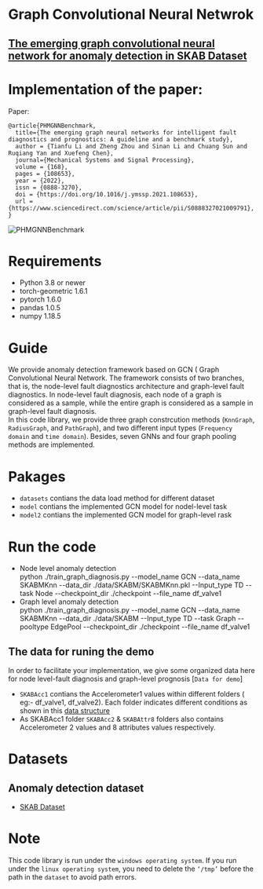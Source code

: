 # Graph Convolutional Neural Netwrok
## [The emerging graph convolutional neural network for anomaly detection in SKAB Dataset](https://www.sciencedirect.com/science/article/pii/S0888327021009791)



# Implementation of the paper:
Paper:
```
@article{PHMGNNBenchmark,
  title={The emerging graph neural networks for intelligent fault diagnostics and prognostics: A guideline and a benchmark study},
  author = {Tianfu Li and Zheng Zhou and Sinan Li and Chuang Sun and Ruqiang Yan and Xuefeng Chen},
  journal={Mechanical Systems and Signal Processing},
  volume = {168},
  pages = {108653},
  year = {2022},
  issn = {0888-3270},
  doi = {https://doi.org/10.1016/j.ymssp.2021.108653},
  url = {https://www.sciencedirect.com/science/article/pii/S0888327021009791},
}
```

![PHMGNNBenchmark](https://github.com/HazeDT/PHMGNNBenchmark/blob/main/Framework.png)

# Requirements
* Python 3.8 or newer
* torch-geometric 1.6.1
* pytorch  1.6.0
* pandas  1.0.5
* numpy  1.18.5

# Guide 
 We provide anomaly detection framework based on GCN ( Graph Convolutional Neural Network. The framework consists of two branches, that is, the node-level fault diagnostics architecture and graph-level fault diagnostics. In node-level fault diagnosis, each node of a graph is considered as a sample, while the entire graph is considered as a sample in graph-level fault diagnosis. <br> In this code library, we provide three graph constrcution methods (`KnnGraph`, `RadiusGraph`, and `PathGraph`), and two different input types (`Frequency domain` and `time domain`). Besides, seven GNNs and four graph pooling methods are implemented. 
 
# Pakages
* `datasets` contians the data load method for different dataset
* `model` contians the implemented GCN model for nodel-level task
* `model2` contians the implemented GCN model for graph-level rask

# Run the code
  * Node level anomaly detection <br>
  python  ./train_graph_diagnosis.py --model_name GCN --data_name SKABMKnn --data_dir ./data/SKABM/SKABMKnn.pkl  --Input_type TD  --task Node   --checkpoint_dir ./checkpoint --file_name df_valve1
  * Graph level anomaly detection <br>
  python  ./train_graph_diagnosis.py --model_name GCN --data_name SKABMKnn --data_dir ./data/SKABM --Input_type TD  --task Graph --pooltype EdgePool  --checkpoint_dir ./checkpoint --file_name df_valve1
  
## The data for runing the demo
   In order to facilitate your implementation, we give some organized data here for node level-fault diagnosis and graph-level prognosis [`Data for demo`]
   * `SKABAcc1` contians the Accelerometer1 values within different folders ( eg:- df_valve1, df_valve2). Each folder indicates different conditions as shown in this [data structure](https://github.com/vinothini0806/SKAB-anomaly-detection/blob/main/logo2.png)
   * As SKABAcc1 folder `SKABAcc2` & `SKABAttr8` folders also contains Accelerometer 2 values and 8 attributes values respectively.
   
# Datasets
## Anomaly detection dataset
* [SKAB Dataset](https://www.kaggle.com/datasets/yuriykatser/skoltech-anomaly-benchmark-skab)



# Note
This code library is run under the `windows operating system`. If you run under the `linux operating system`, you need to delete the `‘/tmp’` before the path in the `dataset` to avoid path errors.

